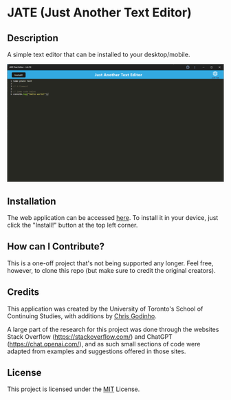 # JATE (Just Another Text Editor)

## Description

A simple text editor that can be installed to your desktop/mobile.

![A render of the app in execution](/public/images/readme_render.jpg)

## Installation

The web application can be accessed [here](<https://jate-text-editor-ik0b.onrender.com/>). To install it in your device, just click the "Install!" button at the top left corner.

## How can I Contribute?

This is a one-off project that's not being supported any longer. Feel free, however, to clone this repo (but make sure to credit the original creators).

## Credits

This application was created by the University of Toronto's School of Continuing Studies, with additions by [Chris Godinho](<https://github.com/chris-godinho>).

A large part of the research for this project was done through the websites Stack Overflow (<https://stackoverflow.com/>) and ChatGPT (<https://chat.openai.com/>), and as such small sections of code were adapted from examples and suggestions offered in those sites.

## License

This project is licensed under the [MIT](/LICENSE) License.